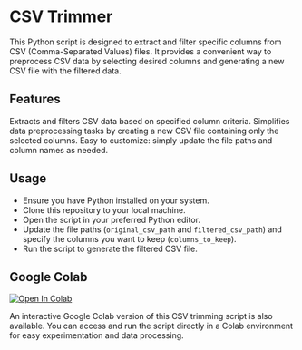# CSV Trimmer
This Python script is designed to extract and filter specific columns from CSV (Comma-Separated Values) files. It provides a convenient way to preprocess CSV data by selecting desired columns and generating a new CSV file with the filtered data.

<h2>Features</h2>
Extracts and filters CSV data based on specified column criteria.
Simplifies data preprocessing tasks by creating a new CSV file containing only the selected columns.
Easy to customize: simply update the file paths and column names as needed.

## Usage
- Ensure you have Python installed on your system.
- Clone this repository to your local machine.
- Open the script in your preferred Python editor.
- Update the file paths (`original_csv_path` and `filtered_csv_path`) and specify the columns you want to keep (`columns_to_keep`).
- Run the script to generate the filtered CSV file.

## Google Colab

[![Open In Colab](https://colab.research.google.com/assets/colab-badge.svg)](https://colab.research.google.com/drive/1dMHeMo7KZvLQGskay-OsEzn5wAjPBDcQ?usp=sharing)

An interactive Google Colab version of this CSV trimming script is also available. You can access and run the script directly in a Colab environment for easy experimentation and data processing.
